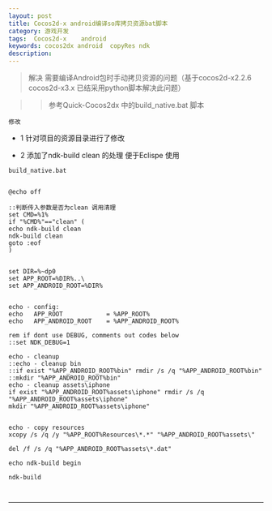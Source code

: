 ```yaml
---
layout: post  
title: Cocos2d-x android编译so库拷贝资源bat脚本
category: 游戏开发  
tags:  Cocos2d-x  	android
keywords: cocos2dx android  copyRes ndk 
description:   
---
```


> 解决 需要编译Android包时手动拷贝资源的问题（基于cocos2d-x2.2.6  cocos2d-x3.x 已结采用python脚本解决此问题）

>> 参考Quick-Cocos2dx 中的build_native.bat 脚本

`修改`
* 1 针对项目的资源目录进行了修改

* 2 添加了ndk-build clean 的处理 便于Eclispe 使用



`build_native.bat`

```

@echo off

::判断传入参数是否为clean 调用清理
set CMD=%1%
if "%CMD%"=="clean" (
echo ndk-build clean
ndk-build clean
goto :eof
)


set DIR=%~dp0
set APP_ROOT=%DIR%..\
set APP_ANDROID_ROOT=%DIR%


echo - config:
echo   APP_ROOT            = %APP_ROOT%
echo   APP_ANDROID_ROOT    = %APP_ANDROID_ROOT%

rem if dont use DEBUG, comments out codes below
::set NDK_DEBUG=1

echo - cleanup
::echo - cleanup bin
::if exist "%APP_ANDROID_ROOT%bin" rmdir /s /q "%APP_ANDROID_ROOT%bin"
::mkdir "%APP_ANDROID_ROOT%bin"
echo - cleanup assets\iphone
if exist "%APP_ANDROID_ROOT%assets\iphone" rmdir /s /q "%APP_ANDROID_ROOT%assets\iphone"
mkdir "%APP_ANDROID_ROOT%assets\iphone"


echo - copy resources
xcopy /s /q /y "%APP_ROOT%Resources\*.*" "%APP_ANDROID_ROOT%assets\"

del /f /s /q "%APP_ANDROID_ROOT%assets\*.dat"

echo ndk-build begin

ndk-build



```



---